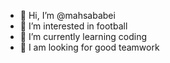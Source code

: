 - 👋 Hi, I’m @mahsababei
- 👀 I’m interested in football
- 🌱 I’m currently learning coding
- 💞️ I am looking for good teamwork


<!---
mahsababei/mahsababei is a ✨ special ✨ repository because its `README.md` (this file) appears on your GitHub profile.
You can click the Preview link to take a look at your changes.
--->
